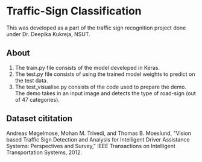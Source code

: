 # Traffic-Sign Classification
This was developed as a part of the traffic sign recognition project done under Dr. Deepika Kukreja, NSUT.

## About
1. The train.py file consists of the model developed in Keras.
2. The test.py file consists of using the trained model weights to predict on the test data.
3. The test_visualise.py consists of the code used to prepare the demo. The demo takes in an input image and detects the type of road-sign (out of 47 categories).

## Dataset cititation
Andreas Møgelmose, Mohan M. Trivedi, and Thomas B. Moeslund, "Vision based Traffic Sign Detection and Analysis for Intelligent Driver Assistance Systems: Perspectives and Survey," IEEE Transactions on Intelligent Transportation Systems, 2012.

